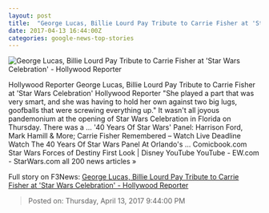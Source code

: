 ```yaml
---
layout: post
title:  "George Lucas, Billie Lourd Pay Tribute to Carrie Fisher at 'Star Wars Celebration' - Hollywood Reporter"
date: 2017-04-13 16:44:00Z
categories: google-news-top-stories
---
```


![George Lucas, Billie Lourd Pay Tribute to Carrie Fisher at 'Star Wars Celebration' - Hollywood Reporter](http://cdn5.thr.com/sites/default/files/2016/12/sw_ep4_0200-h_2016.jpg)

Hollywood Reporter George Lucas, Billie Lourd Pay Tribute to Carrie Fisher at 'Star Wars Celebration' Hollywood Reporter "She played a part that was very smart, and she was having to hold her own against two big lugs, goofballs that were screwing everything up." It wasn't all joyous pandemonium at the opening of Star Wars Celebration in Florida on Thursday. There was a ... '40 Years Of Star Wars' Panel: Harrison Ford, Mark Hamill & More; Carrie Fisher Remembered – Watch Live Deadline Watch The 40 Years Of Star Wars Panel At Orlando's ... Comicbook.com Star Wars Forces of Destiny First Look | Disney YouTube YouTube - EW.com - StarWars.com all 200 news articles »


Full story on F3News: [George Lucas, Billie Lourd Pay Tribute to Carrie Fisher at 'Star Wars Celebration' - Hollywood Reporter](http://www.f3nws.com/n/aNDbB)

> Posted on: Thursday, April 13, 2017 9:44:00 PM
